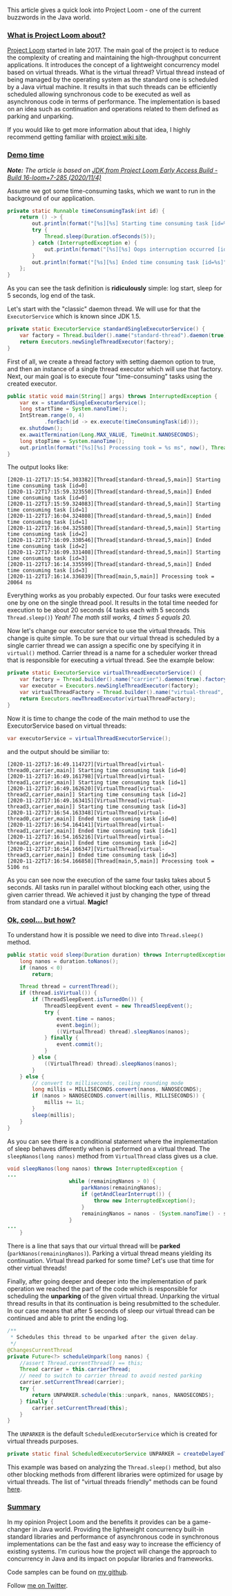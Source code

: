 This article gives a quick look into Project Loom - one of the current buzzwords in the Java world.

### [What is Project Loom about?](#project-loom)

[Project Loom](http://cr.openjdk.java.net/~rpressler/loom/loom/sol1_part1.html) started in late 2017. The main goal of the project is to reduce the complexity of creating and maintaining the high-throughput concurrent applications. It introduces the concept of a lightweight concurrency model based on virtual threads. What is the virtual thread? Virtual thread instead of being managed by the operating system as the standard one is scheduled by a Java virtual machine. It results in that such threads can be efficiently scheduled allowing synchronous code to be executed as well as asynchronous code in terms of performance. The implementation is based on an idea such as continuation and operations related to them defined as parking and unparking. 

If you would like to get more information about that idea, I highly recommend getting familiar with [project wiki site](https://wiki.openjdk.java.net/display/loom/Main). 

### [Demo time](#demo)

***Note:*** *The article is based on [JDK from Project Loom Early Access Build - Build 16-loom+7-285 (2020/11/4)](https://jdk.java.net/loom/)*

Assume we got some time-consuming tasks, which we want to run in the background of our application.

```java
private static Runnable timeConsumingTask(int id) {
    return () -> {
        out.println(format("[%s][%s] Starting time consuming task [id=%s]", now(), Thread.currentThread(), id));
        try {
            Thread.sleep(Duration.ofSeconds(5));
        } catch (InterruptedException e) {
            out.println(format("[%s][%s] Oops interruption occurred [id=%s]!", now(), Thread.currentThread(), id));
        }
        out.println(format("[%s][%s] Ended time consuming task [id=%s]", now(), Thread.currentThread(), id));
    };
}
```

As you can see the task definition is **ridiculously** simple: log start, sleep for 5 seconds, log end of the task.

Let's start with the "classic" daemon thread. We will use for that the `ExecutorService` which is known since JDK 1.5.

```java
private static ExecutorService standardSingleExecutorService() {
    var factory = Thread.builder().name("standard-thread").daemon(true).factory();
    return Executors.newSingleThreadExecutor(factory);
}
```

First of all, we create a thread factory with setting daemon option to true, and then an instance of a single thread executor which will use that factory. Next, our main goal is to execute four "time-consuming" tasks using the created executor.

```java
public static void main(String[] args) throws InterruptedException {
    var ex = standardSingleExecutorService();
    long startTime = System.nanoTime();
    IntStream.range(0, 4)
            .forEach(id -> ex.execute(timeConsumingTask(id)));
    ex.shutdown();
    ex.awaitTermination(Long.MAX_VALUE, TimeUnit.NANOSECONDS);
    long stopTime = System.nanoTime();
    out.println(format("[%s][%s] Processing took = %s ms", now(), Thread.currentThread(), TimeUnit.MILLISECONDS.convert(stopTime - startTime, TimeUnit.NANOSECONDS)));
}
```

The output looks like:

```shell
[2020-11-22T17:15:54.303382][Thread[standard-thread,5,main]] Starting time consuming task [id=0]
[2020-11-22T17:15:59.323550][Thread[standard-thread,5,main]] Ended time consuming task [id=0]
[2020-11-22T17:15:59.324083][Thread[standard-thread,5,main]] Starting time consuming task [id=1]
[2020-11-22T17:16:04.324808][Thread[standard-thread,5,main]] Ended time consuming task [id=1]
[2020-11-22T17:16:04.325580][Thread[standard-thread,5,main]] Starting time consuming task [id=2]
[2020-11-22T17:16:09.330546][Thread[standard-thread,5,main]] Ended time consuming task [id=2]
[2020-11-22T17:16:09.331408][Thread[standard-thread,5,main]] Starting time consuming task [id=3]
[2020-11-22T17:16:14.335599][Thread[standard-thread,5,main]] Ended time consuming task [id=3]
[2020-11-22T17:16:14.336839][Thread[main,5,main]] Processing took = 20064 ns
```

Everything works as you probably expected. Our four tasks were executed one by one on the single thread pool. It results in the total time needed for execution to be about 20 seconds (4 tasks each with 5 seconds `Thread.sleep()`) *Yeah! The math still works, 4 times 5 equals 20.*

Now let's change our executor service to use the virtual threads. This change is quite simple. To be sure that our virtual thread is scheduled by a single carrier thread we can assign a specific one by specifying it in `virtual()` method. Carrier thread is a name for a scheduler worker thread that is responsible for executing a virtual thread. See the example below:

```java
private static ExecutorService virtualThreadExecutorService() {
    var factory = Thread.builder().name("carrier").daemon(true).factory();
    var executor = Executors.newSingleThreadExecutor(factory);
    var virtualThreadFactory = Thread.builder().name("virtual-thread", 0).virtual(executor).factory();
    return Executors.newThreadExecutor(virtualThreadFactory);
}
```

Now it is time to change the code of the main method to use the ExecutorService based on virtual threads:

```java
var executorService = virtualThreadExecutorService();
```

and the output should be similiar to:

```shell
[2020-11-22T17:16:49.114727][VirtualThread[virtual-thread0,carrier,main]] Starting time consuming task [id=0]
[2020-11-22T17:16:49.161798][VirtualThread[virtual-thread1,carrier,main]] Starting time consuming task [id=1]
[2020-11-22T17:16:49.162620][VirtualThread[virtual-thread2,carrier,main]] Starting time consuming task [id=2]
[2020-11-22T17:16:49.163415][VirtualThread[virtual-thread3,carrier,main]] Starting time consuming task [id=3]
[2020-11-22T17:16:54.163348][VirtualThread[virtual-thread0,carrier,main]] Ended time consuming task [id=0]
[2020-11-22T17:16:54.164141][VirtualThread[virtual-thread1,carrier,main]] Ended time consuming task [id=1]
[2020-11-22T17:16:54.165216][VirtualThread[virtual-thread2,carrier,main]] Ended time consuming task [id=2]
[2020-11-22T17:16:54.166347][VirtualThread[virtual-thread3,carrier,main]] Ended time consuming task [id=3]
[2020-11-22T17:16:54.166858][Thread[main,5,main]] Processing took = 5106 ns
```

As you can see now the execution of the same four tasks takes about 5 seconds. All tasks run in parallel without blocking each other, using the given carrier thread. We achieved it just by changing the type of thread from standard one a virtual. **Magic!**

### [Ok, cool... but how?](#how)

To understand how it is possible we need to dive into `Thread.sleep()` method. 

```java
public static void sleep(Duration duration) throws InterruptedException {
    long nanos = duration.toNanos();
    if (nanos < 0)
        return;

    Thread thread = currentThread();
    if (thread.isVirtual()) {
        if (ThreadSleepEvent.isTurnedOn()) {
            ThreadSleepEvent event = new ThreadSleepEvent();
            try {
                event.time = nanos;
                event.begin();
                ((VirtualThread) thread).sleepNanos(nanos);
            } finally {
                event.commit();
            }
        } else {
            ((VirtualThread) thread).sleepNanos(nanos);
        }
    } else {
        // convert to milliseconds, ceiling rounding mode
        long millis = MILLISECONDS.convert(nanos, NANOSECONDS);
        if (nanos > NANOSECONDS.convert(millis, MILLISECONDS)) {
            millis += 1L;
        }
        sleep(millis);
    }
}
```

As you can see there is a conditional statement where the implementation of sleep behaves differently when is performed on a virtual thread. The `sleepNanos(long nanos)` method from `VirtualThread` class gives us a clue. 

```java
void sleepNanos(long nanos) throws InterruptedException {
...
                    while (remainingNanos > 0) {
                        parkNanos(remainingNanos);
                        if (getAndClearInterrupt()) {
                            throw new InterruptedException();
                        }
                        remainingNanos = nanos - (System.nanoTime() - startNanos);
                    }
...
    }
```
There is a line that says that our virtual thread will be **parked** (`parkNanos(remainingNanos)`). Parking a virtual thread means yielding its continuation. Virtual thread parked for some time? Let's use that time for other virtual threads!

Finally, after going deeper and deeper into the implementation of park operation we reached the part of the code which is responsible for scheduling the **unparking** of the given virtual thread. Unparking the virtual thread results in that its continuation is being resubmitted to the scheduler. In our case means that after 5 seconds of sleep our virtual thread can be continued and able to print the ending log.

```java
/**
 * Schedules this thread to be unparked after the given delay.
 */
@ChangesCurrentThread
private Future<?> scheduleUnpark(long nanos) {
    //assert Thread.currentThread() == this;
    Thread carrier = this.carrierThread;
    // need to switch to carrier thread to avoid nested parking
    carrier.setCurrentThread(carrier);
    try {
        return UNPARKER.schedule(this::unpark, nanos, NANOSECONDS);
    } finally {
        carrier.setCurrentThread(this);
    }
}
```

The `UNPARKER` is the default `ScheduledExecutorService` which is created for virtual threads purposes.

```java
private static final ScheduledExecutorService UNPARKER = createDelayedTaskScheduler();
```

This example was based on analyzing the `Thread.sleep()` method, but also other blocking methods from different libraries were optimized for usage by virtual threads. The list of "virtual threads friendly" methods can be found [here](https://wiki.openjdk.java.net/display/loom/Blocking+Operations). 

### [Summary](#summary)

In my opinion Project Loom and the benefits it provides can be a game-changer in Java world. Providing the lightweight concurrency built-in standard libraries and performance of asynchronous code in synchronous implementations can be the fast and easy way to increase the efficiency of existing systems. I'm curious how the project will change the approach to concurrency in Java and its impact on popular libraries and frameworks.

Code samples can be found on [my github](https://github.com/PiotrekSt/project-loom-demo).

Follow [me on Twitter](https://twitter.com/PiotrekSta).





















